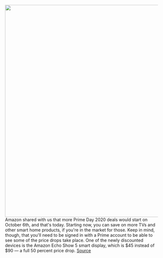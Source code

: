 <img src='https://cdn.vox-cdn.com/thumbor/b8sXSFXtInvqTkA_C7CNJiEbJ2E=/0x0:2040x1360/1200x800/filters:focal(860x498:1186x824)/cdn.vox-cdn.com/uploads/chorus_image/image/67588303/dseifert_190620_3500_5249.0.jpg' width='700px' /><br/>
Amazon shared with us that more Prime Day 2020 deals would start on October 6th, and that's today. Starting now, you can save on more TVs and other smart home products, if you're in the market for those. Keep in mind, though, that you'll need to be signed in with a Prime account to be able to see some of the price drops take place. One of the newly discounted devices is the Amazon Echo Show 5 smart display, which is $45 instead of $90 — a full 50 percent price drop.
<a href='https://www.theverge.com/good-deals/2020/10/6/21503966/early-amazon-prime-day-2020-deals-echo-show-5-blink-mini-fire-tv'> Source <a/>